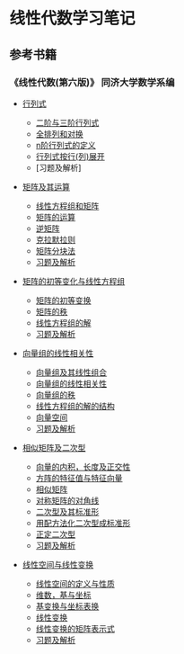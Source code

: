 # 线性代数学习笔记

## 参考书籍
### 《线性代数(第六版)》 同济大学数学系编
* [行列式]()
    * [二阶与三阶行列式]()
    * [全排列和对换]()
    * [n阶行列式的定义]()
    * [行列式按行(列)展开]()
    * [习题及解析]

* [矩阵及其运算]()
    * [线性方程组和矩阵]()
    * [矩阵的运算]()
    * [逆矩阵]()
    * [克拉默拉则]()
    * [矩阵分块法]()
    * [习题及解析]()

* [矩阵的初等变化与线性方程组]()
    * [矩阵的初等变换]()
    * [矩阵的秩]()
    * [线性方程组的解]()
    * [习题及解析]()

* [向量组的线性相关性]()
    * [向量组及其线性组合]()
    * [向量组的线性相关性]()
    * [向量组的秩]()
    * [线性方程组的解的结构]()
    * [向量空间]()
    * [习题及解析]()

* [相似矩阵及二次型]()
    * [向量的内积，长度及正交性]()
    * [方阵的特征值与特征向量]()
    * [相似矩阵]()
    * [对称矩阵的对角线]()
    * [二次型及其标准形]()
    * [用配方法化二次型成标准形]()
    * [正定二次型]()
    * [习题及解析]()

* [线性空间与线性变换]()
    * [线性空间的定义与性质]()
    * [维数，基与坐标]()
    * [基变换与坐标表换]()
    * [线性变换]()
    * [线性变换的矩阵表示式]()
    * [习题及解析]()
